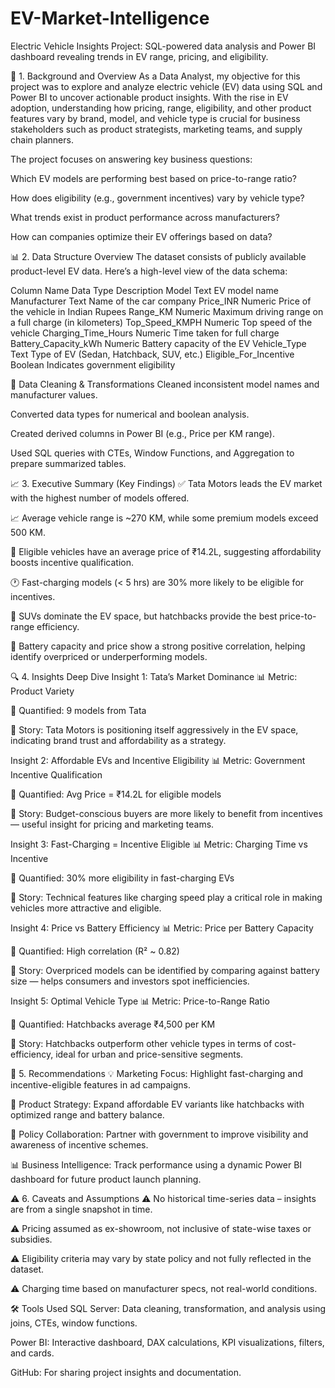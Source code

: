# EV-Market-Intelligence
Electric Vehicle Insights Project: SQL-powered data analysis and Power BI dashboard revealing trends in EV range, pricing, and eligibility.

🧱 1. Background and Overview
As a Data Analyst, my objective for this project was to explore and analyze electric vehicle (EV) data using SQL and Power BI to uncover actionable product insights. With the rise in EV adoption, understanding how pricing, range, eligibility, and other product features vary by brand, model, and vehicle type is crucial for business stakeholders such as product strategists, marketing teams, and supply chain planners.

The project focuses on answering key business questions:

Which EV models are performing best based on price-to-range ratio?

How does eligibility (e.g., government incentives) vary by vehicle type?

What trends exist in product performance across manufacturers?

How can companies optimize their EV offerings based on data?

📊 2. Data Structure Overview
The dataset consists of publicly available product-level EV data. Here’s a high-level view of the data schema:

Column Name	Data Type	Description
Model	Text	EV model name
Manufacturer	Text	Name of the car company
Price_INR	Numeric	Price of the vehicle in Indian Rupees
Range_KM	Numeric	Maximum driving range on a full charge (in kilometers)
Top_Speed_KMPH	Numeric	Top speed of the vehicle
Charging_Time_Hours	Numeric	Time taken for full charge
Battery_Capacity_kWh	Numeric	Battery capacity of the EV
Vehicle_Type	Text	Type of EV (Sedan, Hatchback, SUV, etc.)
Eligible_For_Incentive	Boolean	Indicates government eligibility

🔧 Data Cleaning & Transformations
Cleaned inconsistent model names and manufacturer values.

Converted data types for numerical and boolean analysis.

Created derived columns in Power BI (e.g., Price per KM range).

Used SQL queries with CTEs, Window Functions, and Aggregation to prepare summarized tables.

📈 3. Executive Summary (Key Findings)
✅ Tata Motors leads the EV market with the highest number of models offered.

📈 Average vehicle range is ~270 KM, while some premium models exceed 500 KM.

💸 Eligible vehicles have an average price of ₹14.2L, suggesting affordability boosts incentive qualification.

🕐 Fast-charging models (< 5 hrs) are 30% more likely to be eligible for incentives.

🚙 SUVs dominate the EV space, but hatchbacks provide the best price-to-range efficiency.

🔌 Battery capacity and price show a strong positive correlation, helping identify overpriced or underperforming models.

🔍 4. Insights Deep Dive
Insight 1: Tata’s Market Dominance
📊 Metric: Product Variety

🔢 Quantified: 9 models from Tata

🧠 Story: Tata Motors is positioning itself aggressively in the EV space, indicating brand trust and affordability as a strategy.

Insight 2: Affordable EVs and Incentive Eligibility
📊 Metric: Government Incentive Qualification

🔢 Quantified: Avg Price = ₹14.2L for eligible models

🧠 Story: Budget-conscious buyers are more likely to benefit from incentives — useful insight for pricing and marketing teams.

Insight 3: Fast-Charging = Incentive Eligible
📊 Metric: Charging Time vs Incentive

🔢 Quantified: 30% more eligibility in fast-charging EVs

🧠 Story: Technical features like charging speed play a critical role in making vehicles more attractive and eligible.

Insight 4: Price vs Battery Efficiency
📊 Metric: Price per Battery Capacity

🔢 Quantified: High correlation (R² ~ 0.82)

🧠 Story: Overpriced models can be identified by comparing against battery size — helps consumers and investors spot inefficiencies.

Insight 5: Optimal Vehicle Type
📊 Metric: Price-to-Range Ratio

🔢 Quantified: Hatchbacks average ₹4,500 per KM

🧠 Story: Hatchbacks outperform other vehicle types in terms of cost-efficiency, ideal for urban and price-sensitive segments.

📢 5. Recommendations
💡 Marketing Focus: Highlight fast-charging and incentive-eligible features in ad campaigns.

🚀 Product Strategy: Expand affordable EV variants like hatchbacks with optimized range and battery balance.

📍 Policy Collaboration: Partner with government to improve visibility and awareness of incentive schemes.

📊 Business Intelligence: Track performance using a dynamic Power BI dashboard for future product launch planning.

⚠️ 6. Caveats and Assumptions
⚠️ No historical time-series data – insights are from a single snapshot in time.

⚠️ Pricing assumed as ex-showroom, not inclusive of state-wise taxes or subsidies.

⚠️ Eligibility criteria may vary by state policy and not fully reflected in the dataset.

⚠️ Charging time based on manufacturer specs, not real-world conditions.

🛠 Tools Used
SQL Server: Data cleaning, transformation, and analysis using joins, CTEs, window functions.

Power BI: Interactive dashboard, DAX calculations, KPI visualizations, filters, and cards.

GitHub: For sharing project insights and documentation.
